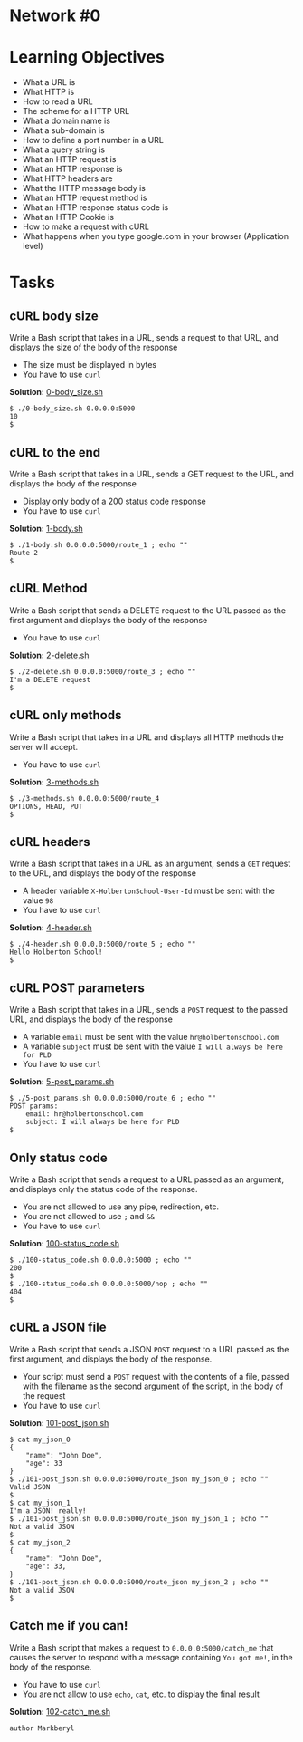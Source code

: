 # Network #0

# Learning Objectives

* What a URL is
* What HTTP is
* How to read a URL
* The scheme for a HTTP URL
* What a domain name is
* What a sub-domain is
* How to define a port number in a URL
* What a query string is
* What an HTTP request is
* What an HTTP response is
* What HTTP headers are
* What the HTTP message body is
* What an HTTP request method is
* What an HTTP response status code is
* What an HTTP Cookie is
* How to make a request with cURL
* What happens when you type google.com in your browser (Application level)

# Tasks

## cURL body size

Write a Bash script that takes in a URL, sends a request to that URL, and displays the size of the body of the response

* The size must be displayed in bytes
* You have to use `curl`

**Solution:** [0-body_size.sh](./0-body_size.sh)

```
$ ./0-body_size.sh 0.0.0.0:5000
10
$
```

## cURL to the end

Write a Bash script that takes in a URL, sends a GET request to the URL, and displays the body of the response

* Display only body of a 200 status code response
* You have to use `curl`

**Solution:** [1-body.sh](./1-body.sh)

```
$ ./1-body.sh 0.0.0.0:5000/route_1 ; echo ""
Route 2
$
```

## cURL Method

Write a Bash script that sends a DELETE request to the URL passed as the first argument and displays the body of the response

* You have to use `curl`

**Solution:** [2-delete.sh](./2-delete.sh)

```
$ ./2-delete.sh 0.0.0.0:5000/route_3 ; echo ""
I'm a DELETE request
$
```

## cURL only methods

Write a Bash script that takes in a URL and displays all HTTP methods the server will accept.

* You have to use `curl`

**Solution:** [3-methods.sh](./3-methods.sh)

```
$ ./3-methods.sh 0.0.0.0:5000/route_4
OPTIONS, HEAD, PUT
$
```

## cURL headers

Write a Bash script that takes in a URL as an argument, sends a `GET` request to the URL, and displays the body of the response

* A header variable `X-HolbertonSchool-User-Id` must be sent with the value `98`
* You have to use `curl`

**Solution:** [4-header.sh](./4-header.sh)

```
$ ./4-header.sh 0.0.0.0:5000/route_5 ; echo ""
Hello Holberton School!
$
```

## cURL POST parameters

Write a Bash script that takes in a URL, sends a `POST` request to the passed URL, and displays the body of the response

* A variable `email` must be sent with the value `hr@holbertonschool.com`
* A variable `subject` must be sent with the value `I will always be here for PLD`
* You have to use `curl`

**Solution:** [5-post_params.sh](./5-post_params.sh)

```
$ ./5-post_params.sh 0.0.0.0:5000/route_6 ; echo ""
POST params:
    email: hr@holbertonschool.com
    subject: I will always be here for PLD
$
```

## Only status code

Write a Bash script that sends a request to a URL passed as an argument, and displays only the status code of the response.

* You are not allowed to use any pipe, redirection, etc.
* You are not allowed to use `;` and `&&`
* You have to use `curl`

**Solution:** [100-status_code.sh](./100-status_code.sh)

```
$ ./100-status_code.sh 0.0.0.0:5000 ; echo ""
200
$ 
$ ./100-status_code.sh 0.0.0.0:5000/nop ; echo ""
404
$
```

## cURL a JSON file

Write a Bash script that sends a JSON `POST` request to a URL passed as the first argument, and displays the body of the response.

* Your script must send a `POST` request with the contents of a file, passed with the filename as the second argument of the script, in the body of the request
* You have to use `curl`

**Solution:** [101-post_json.sh](./101-post_json.sh)

```
$ cat my_json_0
{
    "name": "John Doe",
    "age": 33
}
$ ./101-post_json.sh 0.0.0.0:5000/route_json my_json_0 ; echo ""
Valid JSON
$ 
$ cat my_json_1
I'm a JSON! really!
$ ./101-post_json.sh 0.0.0.0:5000/route_json my_json_1 ; echo ""
Not a valid JSON
$ 
$ cat my_json_2
{
    "name": "John Doe",
    "age": 33,
}
$ ./101-post_json.sh 0.0.0.0:5000/route_json my_json_2 ; echo ""
Not a valid JSON
$
```

## Catch me if you can!

Write a Bash script that makes a request to `0.0.0.0:5000/catch_me` that causes the server to respond with a message containing `You got me!`, in the body of the response.

* You have to use `curl`
* You are not allow to use `echo`, `cat`, etc. to display the final result

**Solution:** [102-catch_me.sh](./102-catch_me.sh)

```
author Markberyl 
